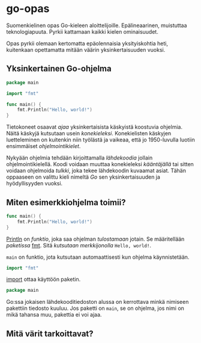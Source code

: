 # go-opas
Suomenkielinen opas Go-kieleen aloittelijoille. Epälineaarinen, muistuttaa teknologiapuuta. Pyrkii kattamaan kaikki kielen ominaisuudet.

Opas pyrkii olemaan kertomatta epäolennaisia yksityiskohtia heti, kuitenkaan opettamatta mitään väärin yksinkertaisuuden vuoksi.

## Yksinkertainen Go-ohjelma

```Go
package main

import "fmt"

func main() {
	fmt.Println("Hello, world!")
}

```

Tietokoneet osaavat _ajaa_ yksinkertaisista käskyistä koostuvia ohjelmia. Näitä käskyjä kutsutaan usein _konekieleksi_. Konekielisten käskyjen luetteleminen on kuitenkin niin työlästä ja vaikeaa, että jo 1950-luvulla luotiin ensimmäiset _ohjelmointikielet_.

Nykyään ohjelmia tehdään kirjoittamalla _lähdekoodia_ jollain ohjelmointikielellä. Koodi voidaan muuttaa konekieleksi _kääntäjällä_ tai sitten voidaan ohjelmoida _tulkki_, joka tekee lähdekoodin kuvaamat asiat. Tähän oppaaseen on valittu kieli nimeltä *Go* sen yksinkertaisuuden ja hyödyllisyyden vuoksi.

## Miten esimerkkiohjelma toimii?
```Go
func main() {
	fmt.Println("Hello, world!")
}
```
[Println](https://golang.org/pkg/fmt/#Println) on _funktio_, joka saa ohjelman _tulostamaan_ jotain. Se määritellään _paketissa_ [fmt](https://golang.org/pkg/fmt/). Sitä _kutsutaan_ _merkkijonolla_ `Hello, world!`.

`main` on funktio, jota kutsutaan automaattisesti kun ohjelma käynnistetään.

```Go
import "fmt"
```
[import](import.md) ottaa käyttöön paketin.

```Go
package main
```
Go:ssa jokaisen lähdekooditiedoston alussa on kerrottava minkä nimiseen pakettiin tiedosto kuuluu. Jos paketti on `main`, se on ohjelma, jos nimi on mikä tahansa muu, pakettia ei voi ajaa.

## Mitä värit tarkoittavat?
